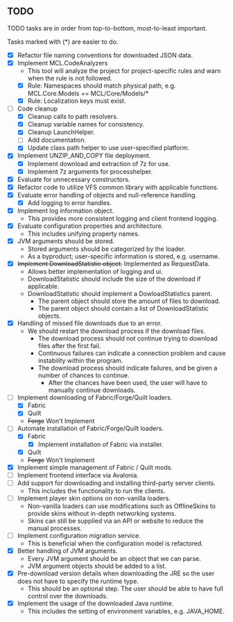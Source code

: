 ## TODO
TODO tasks are in order from top-to-bottom, most-to-least important.

Tasks marked with (*) are easier to do.

- [x] Refactor file naming conventions for downloaded JSON data. 
- [x] Implement MCL.CodeAnalyzers
    - This tool will analyze the project for project-specific rules and warn when the rule is not followed.
    - [x] Rule: Namespaces should match physical path, e.g. MCL.Core.Models == MCL/Core/Models/*
    - [x] Rule: Localization keys must exist.
- [ ] Code cleanup
    - [x] Cleanup calls to path resolvers.
    - [x] Cleanup variable names for consistency.
    - [x] Cleanup LaunchHelper.
    - [ ] Add documentation.
    - [x] Update class path helper to use user-specified platform.
- [x] Implement UNZIP_AND_COPY file deployment.
    - [x] Implement download and extraction of 7z for use.
    - [x] Implement 7z arguments for processhelper.
- [x] Evaluate for unnecessary constructors.
- [x] Refactor code to utilize VFS common library with applicable functions.
- [x] Evaluate error handling of objects and null-reference handling.
    - [x] Add logging to error handles.
- [x] Implement log information object.
    - This provides more consistent logging and client frontend logging.
- [x] Evaluate configuration properties and architecture.
    - This includes unifying property names.
- [x] JVM arguments should be stored.
    - Stored arguments should be categorized by the loader.
    - As a byproduct; user-specific information is stored, e.g. username.
- [x] ~~Implement DownloadStatistic object.~~ Implemented as RequestData.
    - Allows better implementation of logging and ui.
    - DownloadStatistic should include the size of the download if applicable.
    - DownloadStatistic should implement a DowloadStatistics parent.
        - The parent object should store the amount of files to download.
        - The parent object should contain a list of DownloadStatistic objects.
- [x] Handling of missed file downloads due to an error.
    - We should restart the download process if the download files.
        - The download process should not continue trying to download files after the first fail.
        - Continuous failures can indicate a connection problem and cause instability within the program.
        - The download process should indicate failures, and be given a number of chances to continue.
            - After the chances have been used, the user will have to manually continue downloads.
- [ ] Implement downloading of Fabric/Forge/Quilt loaders.
    - [x] Fabric
    - [x] Quilt
    - ~~Forge~~ Won't Implement
- [ ] Automate installation of Fabric/Forge/Quilt loaders.
    - [x] Fabric
        - [x] Implement installation of Fabric via installer.
    - [x]  Quilt
    - ~~Forge~~ Won't Implement
- [x] Implement simple management of Fabric / Quilt mods.
- [ ] Implement frontend interface via Avalonia.
- [ ] Add support for downloading and installing third-party server clients.
    - This includes the functionality to run the clients.
- [ ] Implement player skin options on non-vanilla loaders.
    - Non-vanilla loaders can use modifications such as OfflineSkins to provide skins without in-depth networking systems.
    - Skins can still be supplied via an API or website to reduce the manual processes.
- [ ] Implement configuration migration service.
    - This is beneficial when the configuration model is refactored.
- [x] Better handling of JVM arguments.
    - Every JVM argument should be an object that we can parse.
    - JVM argument objects should be added to a list.
- [x] Pre-download version details when downloading the JRE so the user does not have to specify the runtime type.
    - This should be an optional step. The user should be able to have full control over the downloads.
- [x] Implement the usage of the downloaded Java runtime.
    - This includes the setting of environment variables, e.g. JAVA_HOME.